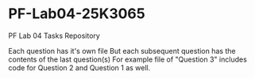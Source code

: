 # PF-Lab04-25K3065
PF Lab 04 Tasks Repository 

Each question has it's own file
But each subsequent question has the contents of the last question(s)
For example file of "Question 3" includes code for Question 2 and Question 1 as well.
